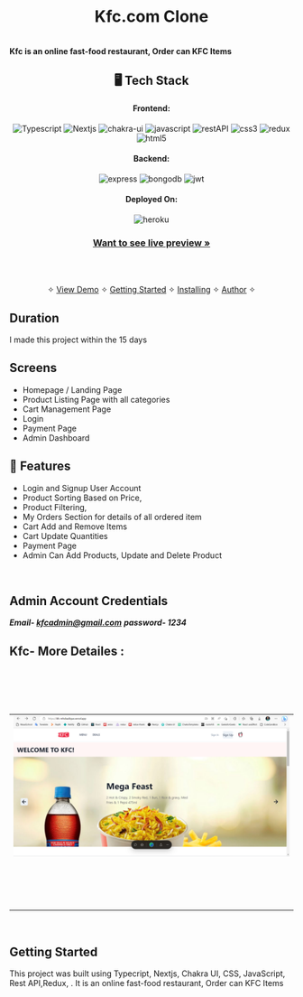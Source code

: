 
<!-- ### https://kfc-mhdsadique.vercel.app/ -->

<h1 align="center">Kfc.com Clone</h1>
<br />
<strong>Kfc is an online fast-food restaurant, Order can KFC Items </strong>

<h2 align="center">🖥️ Tech Stack</h2>

<h4 align="center">Frontend:</h4>

<p align="center">
  <img src="https://img.shields.io/badge/TypeScript-007ACC?style=for-the-badge&logo=typescript&logoColor=white" alt="Typescript" />
  <img src="https://img.shields.io/badge/Nextjs-20232A?style=for-the-badge&logo=react&logoColor=61DAFB" alt="Nextjs" />
  <img src="https://img.shields.io/badge/Chakra%20UI-3bc7bd?style=for-the-badge&logo=chakraui&logoColor=white" alt="chakra-ui" />
  <img src="https://img.shields.io/badge/JavaScript-323330?style=for-the-badge&logo=javascript&logoColor=F7DF1E" alt="javascript" />
  <img src="https://img.shields.io/badge/Rest_API-02303A?style=for-the-badge&logo=react-router&logoColor=white" alt="restAPI" />
  <img src="https://img.shields.io/badge/CSS3-1572B6?style=for-the-badge&logo=css3&logoColor=white" alt="css3" />
    <img src="https://img.shields.io/badge/Redux-593D88?style=for-the-badge&logo=redux&logoColor=white" alt="redux" />
  <img src="https://img.shields.io/badge/HTML5-E34F26?style=for-the-badge&logo=html5&logoColor=white" alt="html5" />
  
</p>

<h4 align="center">Backend:</h4>

<p align="center">
  <img src="https://img.shields.io/badge/Express.js-000000?style=for-the-badge&logo=express&logoColor=white" alt="express" />

  <img src="https://img.shields.io/badge/MongoDB-4EA94B?style=for-the-badge&logo=mongodb&logoColor=white" alt="bongodb" />

  <img src="https://img.shields.io/badge/JWT-000000?style=for-the-badge&logo=JSON%20web%20tokens&logoColor=white" alt="jwt" />

  
</p>

<h4 align="center">Deployed On:</h4>

<p align="center">
  <img src="https://img.shields.io/badge/vercel-430098?style=for-the-badge&logo=vercel&logoColor=white" alt="heroku" />
</p>

<h3 align="center"><a href="https://kfc-mhdsadique.vercel.app/"><strong>Want to see live preview »</strong></a></h3>
<br />

<p align="center">
  <br />&#10023;
  <a href="#Demo">View Demo</a> &#10023;
  <a href="#Getting-Started">Getting Started</a> &#10023; 
  <a href="#Install">Installing</a> &#10023;
  <a href="#Contact Us">Author</a> &#10023;
</p>



## Duration 
I made this project within the 15 days
<br />

## Screens 
- Homepage / Landing Page
- Product Listing Page with all categories
- Cart Management Page
- Login 
- Payment Page
- Admin Dashboard 


## 🚀 Features
- Login and Signup User Account
- Product Sorting Based on Price,
- Product Filtering,
- My Orders Section for details of all ordered item
- Cart Add and Remove Items 
- Cart Update Quantities 
- Payment Page
-  Admin Can Add Products, Update and Delete Product
<br />

## Admin Account Credentials
 ***Email- kfcadmin@gmail.com***
 ***password- 1234***

## Kfc- More Detailes :
<table>
  <tr>
    <td><img src="./image/kfc_home.png" alt="home" /></td>
  </tr>
  <br/>
  <tr>
    <td><img src={"./image/kfc_menu.png"}  alt="" /></td>
  </tr>
  <br/>
  <tr>
    <td><img src={"./image/kfc_signup.png"}  alt="" /></td>
  </tr>
  <br/>
   <tr>
    <td><img src={"./image/kfc_cart.png"}   alt="" /></td>
  </tr>
  <br/>
   <tr>
    <td><img src={"./image/kfc_payment.png"}  alt="" /></td>
  </tr>

</table>
<br />


## Getting Started

This project was built using Typecript, Nextjs, Chakra UI, CSS, JavaScript, Rest API,Redux, . It is an online fast-food restaurant, Order can KFC Items 
<br />